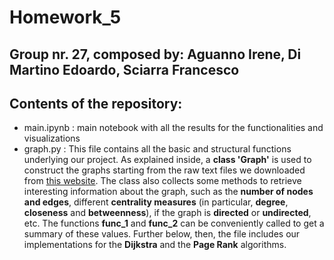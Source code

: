 # Homework_5

## Group nr. 27, composed by: Aguanno Irene, Di Martino Edoardo, Sciarra Francesco

## Contents of the repository:
- main.ipynb : main notebook with all the results for the functionalities and visualizations
- graph.py : This file contains all the basic and structural functions underlying  our project. As explained inside, a **class 'Graph'** is used to construct the graphs starting from the raw text files we downloaded from [this website](https://snap.stanford.edu/data/sx-stackoverflow.html).
 The class also collects some methods to retrieve interesting information about the graph, such as the **number of nodes and edges**, different **centrality measures** (in particular, **degree**, **closeness** and **betweenness**), if the graph is **directed** or **undirected**, etc. The functions **func_1** and **func_2** can be conveniently called to get a summary of these values. Further below, then, the file includes our implementations for the **Dijkstra** and the **Page Rank** algorithms.
